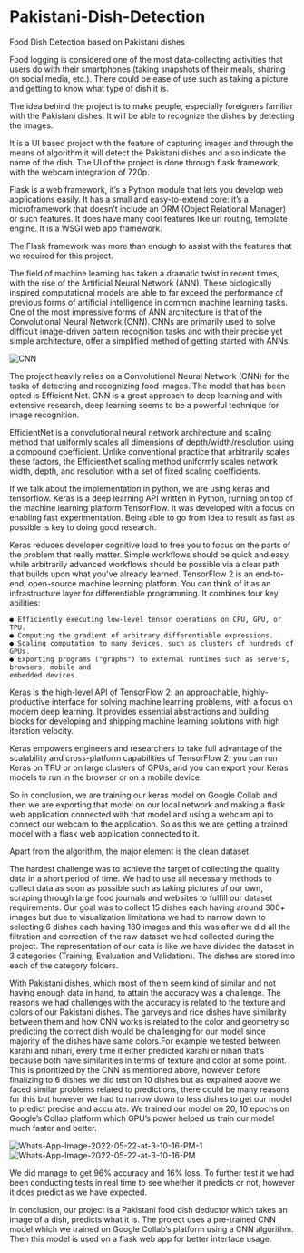 # Pakistani-Dish-Detection
Food Dish Detection based on Pakistani dishes

Food logging is considered one of the most data-collecting activities that users do with their
smartphones (taking snapshots of their meals, sharing on social media, etc.). There could be ease of use
such as taking a picture and getting to know what type of dish it is.

The idea behind the project is to make people, especially foreigners familiar with the Pakistani dishes. It
will be able to recognize the dishes by detecting the images.

It is a UI based project with the feature of capturing images and through the means of algorithm it will
detect the Pakistani dishes and also indicate the name of the dish. The UI of the project is done through
flask framework, with the webcam integration of 720p.

Flask is a web framework, it’s a Python module that lets you develop web applications easily. It has a
small and easy-to-extend core: it’s a microframework that doesn’t include an ORM (Object Relational
Manager) or such features. It does have many cool features like url routing, template engine. It is a WSGI
web app framework.

The Flask framework was more than enough to assist with the features that we required for this project.

The field of machine learning has taken a dramatic twist in recent times, with the rise of the Artificial
Neural Network (ANN). These biologically inspired computational models are able to far exceed the
performance of previous forms of artificial intelligence in common machine learning tasks. One of the
most impressive forms of ANN architecture is that of the Convolutional Neural Network (CNN). CNNs are
primarily used to solve difficult image-driven pattern recognition tasks and with their precise yet simple
architecture, offer a simplified method of getting started with ANNs.

<img src="https://i.ibb.co/2SFvrSk/CNN.png" alt="CNN" border="0">

The project heavily relies on a Convolutional Neural Network (CNN) for the tasks of detecting and
recognizing food images. The model that has been opted is Efficient Net. CNN is a great approach to
deep learning and with extensive research, deep learning seems to be a powerful technique for image
recognition.


EfficientNet is a convolutional neural network architecture and scaling method that uniformly scales all
dimensions of depth/width/resolution using a compound coefficient. Unlike conventional practice that
arbitrarily scales these factors, the EfficientNet scaling method uniformly scales network width, depth,
and resolution with a set of fixed scaling coefficients.

If we talk about the implementation in python, we are using keras and tensorflow. Keras is a deep
learning API written in Python, running on top of the machine learning platform TensorFlow. It was
developed with a focus on enabling fast experimentation. Being able to go from idea to result as fast as
possible is key to doing good research.

Keras reduces developer cognitive load to free you to focus on the parts of the problem that really
matter. Simple workflows should be quick and easy, while arbitrarily advanced workflows should be
possible via a clear path that builds upon what you've already learned. TensorFlow 2 is an end-to-end,
open-source machine learning platform. You can think of it as an infrastructure layer for differentiable
programming. It combines four key abilities:

```
● Efficiently executing low-level tensor operations on CPU, GPU, or TPU.
● Computing the gradient of arbitrary differentiable expressions.
● Scaling computation to many devices, such as clusters of hundreds of GPUs.
● Exporting programs ("graphs") to external runtimes such as servers, browsers, mobile and
embedded devices.
```
Keras is the high-level API of TensorFlow 2: an approachable, highly-productive interface for solving
machine learning problems, with a focus on modern deep learning. It provides essential abstractions and
building blocks for developing and shipping machine learning solutions with high iteration velocity.

Keras empowers engineers and researchers to take full advantage of the scalability and cross-platform
capabilities of TensorFlow 2: you can run Keras on TPU or on large clusters of GPUs, and you can export
your Keras models to run in the browser or on a mobile device.

So in conclusion, we are training our keras model on Google Collab and then we are exporting that
model on our local network and making a flask web application connected with that model and using a
webcam api to connect our webcam to the application. So as this we are getting a trained model with a
flask web application connected to it.


Apart from the algorithm, the major element is the clean dataset.

The hardest challenge was to achieve the target of collecting the quality data in a short period of time.
We had to use all necessary methods to collect data as soon as possible such as taking pictures of our
own, scraping through large food journals and websites to fulfill our dataset requirements. Our goal was
to collect 15 dishes each having around 300+ images but due to visualization limitations we had to
narrow down to selecting 6 dishes each having 180 images and this was after we did all the filtration and
correction of the raw dataset we had collected during the project. The representation of our data is like
we have divided the dataset in 3 categories (Training, Evaluation and Validation). The dishes are stored
into each of the category folders.

With Pakistani dishes, which most of them seem kind of similar and not having enough data in hand, to
attain the accuracy was a challenge. The reasons we had challenges with the accuracy is related to the
texture and colors of our Pakistani dishes. The garveys and rice dishes have similarity between them and
how CNN works is related to the color and geometry so predicting the correct dish would be challenging
for our model since majority of the dishes have same colors.For example we tested between karahi and
nihari, every time it either predicted karahi or nihari that’s because both have similarities in terms of
texture and color at some point. This is prioritized by the CNN as mentioned above, however before
finalizing to 6 dishes we did test on 10 dishes but as explained above we faced similar problems related
to predictions, there could be many reasons for this but however we had to narrow down to less dishes
to get our model to predict precise and accurate. We trained our model on 20, 10 epochs on Google’s
Collab platform which GPU’s power helped us train our model much faster and better.

<img src="https://i.ibb.co/1XzLRz2/Whats-App-Image-2022-05-22-at-3-10-16-PM-1.jpg" alt="Whats-App-Image-2022-05-22-at-3-10-16-PM-1" border="0">
<img src="https://i.ibb.co/7JR0Pmy/Whats-App-Image-2022-05-22-at-3-10-16-PM.jpg" alt="Whats-App-Image-2022-05-22-at-3-10-16-PM" border="0">

We did manage to get 96% accuracy and 16% loss. To further test it we had been conducting tests in real
time to see whether it predicts or not, however it does predict as we have expected.

In conclusion, our project is a Pakistani food dish deductor which takes an image of a dish, predicts what
it is. The project uses a pre-trained CNN model which we trained on Google Collab’s platform using a
CNN algorithm. Then this model is used on a flask web app for better interface usage.



